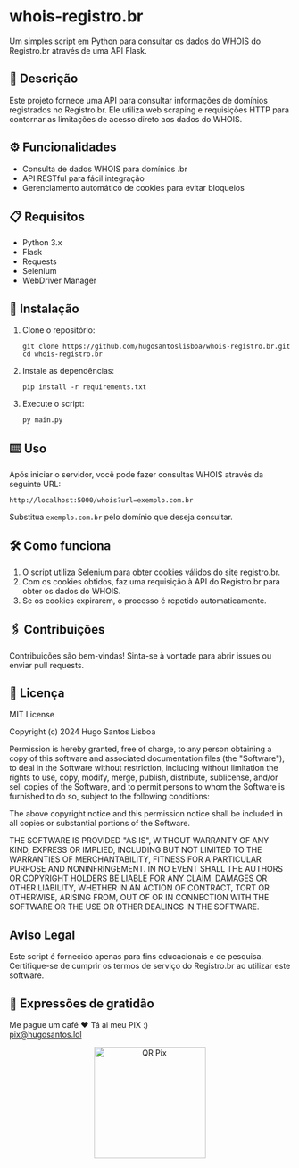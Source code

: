 # whois-registro.br

Um simples script em Python para consultar os dados do WHOIS do Registro.br através de uma API Flask.

## 🚀 Descrição

Este projeto fornece uma API para consultar informações de domínios registrados no Registro.br. Ele utiliza web scraping e requisições HTTP para contornar as limitações de acesso direto aos dados do WHOIS.

## ⚙️ Funcionalidades

- Consulta de dados WHOIS para domínios .br
- API RESTful para fácil integração
- Gerenciamento automático de cookies para evitar bloqueios

## 📋 Requisitos

- Python 3.x
- Flask
- Requests
- Selenium
- WebDriver Manager

## 🔧 Instalação

1. Clone o repositório:
   ```
   git clone https://github.com/hugosantoslisboa/whois-registro.br.git
   cd whois-registro.br
   ```

2. Instale as dependências:
   ```
   pip install -r requirements.txt
   ```

3. Execute o script:
   ```
   py main.py
   ```

## ⌨️ Uso

Após iniciar o servidor, você pode fazer consultas WHOIS através da seguinte URL:

```
http://localhost:5000/whois?url=exemplo.com.br
```

Substitua `exemplo.com.br` pelo domínio que deseja consultar.

## 🛠️ Como funciona

1. O script utiliza Selenium para obter cookies válidos do site registro.br.
2. Com os cookies obtidos, faz uma requisição à API do Registro.br para obter os dados do WHOIS.
3. Se os cookies expirarem, o processo é repetido automaticamente.

## 🖇️ Contribuições

Contribuições são bem-vindas! Sinta-se à vontade para abrir issues ou enviar pull requests.

## 📄 Licença

MIT License

Copyright (c) 2024 Hugo Santos Lisboa

Permission is hereby granted, free of charge, to any person obtaining a copy
of this software and associated documentation files (the "Software"), to deal
in the Software without restriction, including without limitation the rights
to use, copy, modify, merge, publish, distribute, sublicense, and/or sell
copies of the Software, and to permit persons to whom the Software is
furnished to do so, subject to the following conditions:

The above copyright notice and this permission notice shall be included in all
copies or substantial portions of the Software.

THE SOFTWARE IS PROVIDED "AS IS", WITHOUT WARRANTY OF ANY KIND, EXPRESS OR
IMPLIED, INCLUDING BUT NOT LIMITED TO THE WARRANTIES OF MERCHANTABILITY,
FITNESS FOR A PARTICULAR PURPOSE AND NONINFRINGEMENT. IN NO EVENT SHALL THE
AUTHORS OR COPYRIGHT HOLDERS BE LIABLE FOR ANY CLAIM, DAMAGES OR OTHER
LIABILITY, WHETHER IN AN ACTION OF CONTRACT, TORT OR OTHERWISE, ARISING FROM,
OUT OF OR IN CONNECTION WITH THE SOFTWARE OR THE USE OR OTHER DEALINGS IN THE
SOFTWARE.

## Aviso Legal

Este script é fornecido apenas para fins educacionais e de pesquisa. Certifique-se de cumprir os termos de serviço do Registro.br ao utilizar este software.

## 🎁 Expressões de gratidão
Me pague um café ❤️ Tá ai meu PIX :)<br>
pix@hugosantos.lol<br>
<center><img src="https://i.imgur.com/buWTEb3.png" alt="QR Pix" style="height: 200px; width:200px;"/></center>
